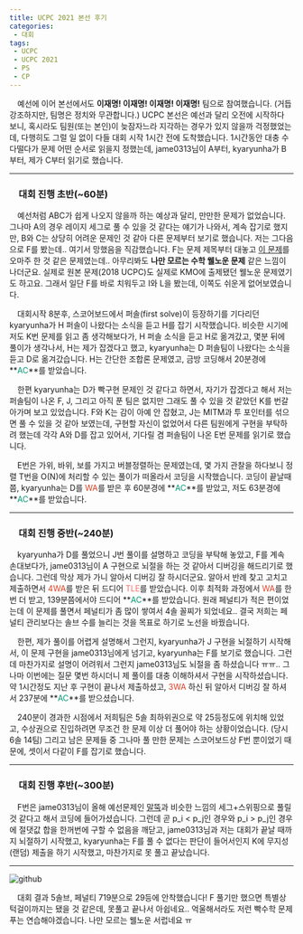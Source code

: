 ```yaml
---
title: UCPC 2021 본선 후기
categories:
 - 대회
tags:
 - UCPC
 - UCPC 2021
 - PS
 - CP
---
```


　예선에 이어 본선에서도 **이재명! 이재명! 이재명! 이재명!** 팀으로 참여했습니다. (거듭 강조하지만, 팀명은 정치와 무관합니다.) UCPC 본선은 예선과 달리 오전에 시작하다 보니, 혹시라도 팀원(또는 본인)이 늦잠자느라 지각하는 경우가 있지 않을까 걱정했었는데, 다행히도 그럴 일 없이 다들 대회 시작 1시간 전에 도착했습니다. 1시간동안 대충 수다떨다가 문제 어떤 순서로 읽을지 정했는데, jame0313님이 A부터, kyaryunha가 B부터, 제가 C부터 읽기로 했습니다.
<hr/>

### 　**대회 진행 초반(~60분)**

　예선처럼 ABC가 쉽게 나오지 않을까 하는 예상과 달리, 만만한 문제가 없었습니다. 그나마 A의 경우 레이지 세그로 풀 수 있을 것 같다는 얘기가 나와서, 계속 잡기로 했지만, B와 C는 상당히 어려운 문제인 것 같아 다른 문제부터 보기로 했습니다. 저는 그다음으로 F를 봤는데.. 여기서 망했음을 직감했습니다. F는 문제 제목부터 대놓고 [이 문제](https://www.acmicpc.net/problem/15948)를 오마주 한 것 같은 문제였는데.. 아무리봐도 **나만 모르는 수학 웰노운 문제** 같은 느낌이 나더군요. 실제로 원본 문제(2018 UCPC)도 실제로 KMO에 출제됐던 웰노운 문제였기도 하고요. 그래서 일단 F를 바로 치워두고 I와 L을 봤는데, 이쪽도 쉬운게 없어보였습니다.

　대회시작 8분후, 스코어보드에서 퍼솔(first solve)이 등장하기를 기다리던 kyaryunha가 H 퍼솔이 나왔다는 소식을 듣고 H를 잡기 시작했습니다. 비슷한 시기에 저도 K번 문제를 읽고 좀 생각해보다가, H 퍼솔 소식을 듣고 H로 옮겨갔고, 몇분 뒤에 풀이가 생각나서, H는 제가 잡겠다고 했고, kyaryunha는 D 퍼솔팀이 나왔다는 소식을 듣고 D로 옮겨갔습니다. H는 간단한 조합론 문제였고, 금방 코딩해서 20분경에 **<font color='#009874'>AC</font>**를 받았습니다.

　한편 kyaryunha는 D가 빡구현 문제인 것 같다고 하면서, 자기가 잡겠다고 해서 저는 퍼솔팀이 나온 F, J, 그리고 아직 푼 팀은 없지만 그래도 풀 수 있을 것 같았던 K를 번갈아가며 보고 있었습니다. F와 K는 감이 아예 안 잡혔고, J는 MITM과 투 포인터를 섞으면 풀 수 있을 것 같아 보였는데, 구현할 자신이 없었어서 다른 팀원에게 구현을 부탁하려 했는데 각각 A와 D를 잡고 있어서, 기다릴 겸 퍼솔팀이 나온 E번 문제를 읽기로 했습니다.

　E번은 가위, 바위, 보를 가지고 버블정렬하는 문제였는데, 몇 가지 관찰을 하다보니 정렬 T번을 O(N)에 처리할 수 있는 풀이가 떠올라서 코딩을 시작했습니다. 코딩이 끝날때쯤, kyaryunha는 D를 <font color='#dd4124'>WA</font>를 받은 후 60분경에  **<font color='#009874'>AC</font>**를 받았고, 저도 63분경에 **<font color='#009874'>AC</font>**를 받았습니다.
<hr/>

### 　**대회 진행 중반(~240분)**

　kyaryunha가 D를 풀었으니 J번 풀이를 설명하고 코딩을 부탁해 놓았고, F를 계속 손대보다가, jame0313님이 A 구현으로 뇌절을 하는 것 같아서 디버깅을 해드리기로 했습니다. 그런데 막상 제가 가니 알아서 디버깅 잘 하시더군요. 알아서 반례 찾고 고치고 제출하면서 <font color='#dd4124'>4WA</font>를 받은 뒤 드디어 <font color='fa7268'>TLE</font>를 받았습니다. 이후 최적화 과정에서 <font color='#dd4124'>WA</font>를 한번 더 받고, 139분쯤에서야 드디어 **<font color='#009874'>AC</font>**를 받았습니다. 원래 페널티가 적은 편이었는데 이 문제를 풀면서 페널티가 좀 많이 쌓여서 4솔 꼴찌가 되었네요.. 결국 저희는 페널티 관리보다는 솔브 수를 늘리는 것을 목표로 하기로 노선을 바꿨습니다.

　한편, 제가 풀이를 어렵게 설명해서 그런지, kyaryunha가 J 구현을 뇌절하기 시작해서, 이 문제 구현을 jame0313님에게 넘기고, kyaryunha는 F를 보기로 했습니다. 그런데 마찬가지로 설명이 어려워서 그런지 jame0313님도 뇌절을 좀 하셨습니다 ㅠㅠ.. 그나마 이번에는 질문 몇번 하시더니 제 풀이를 대충 이해하셔서 구현을 시작하셨습니다. 약 1시간정도 지난 후 구현이 끝나서 제출하셨고, <font color='#dd4124'>3WA</font> 하신 뒤 알아서 디버깅 잘 하셔서 237분에 **<font color='#009874'>AC</font>**를 받으셨습니다.

　240분이 경과한 시점에서 저희팀은 5솔 최하위권으로 약 25등정도에 위치해 있었고, 수상권으로 진입하려면 무조건 한 문제 이상 더 풀어야 하는 상황이었습니다. (당시 6솔 14팀) 그리고 남은 문제들 중 그나마 풀 만한 문제는 스코어보드상 F번 뿐이었기 때문에, 셋이서 다같이 F를 잡기로 했습니다.
<hr/>

### 　**대회 진행 후반(~300분)**

　F번은 jame0313님이 올해 예선문제인 [말뚝](https://www.acmicpc.net/problem/22355)과 비슷한 느낌의 세그+스위핑으로 풀릴 것 같다고 해서 코딩에 들어가셨습니다. 그런데 곧 p_i < p_j인 경우와 p_i > p_j인 경우에 절댓값 합을 한꺼번에 구할 수 없음을 깨닫고, jame0313님과 저는 대회가 끝날 때까지 뇌절하기 시작했고, kyaryunha는 F를 풀 수 없다는 판단이 들어서인지 K에 무지성 (랜덤) 제출을 하기 시작했고, 마찬가지로 못 풀고 끝났습니다.
<hr/>

![github](https://user-images.githubusercontent.com/51073213/129450685-6e4aa609-9635-4dac-83f1-b4048b89b376.png)

　대회 결과 5솔브, 페널티 719분으로 29등에 안착했습니다! F 풀기만 했으면 특별상 턱걸이까지는 됐을 것 같은데, 못풀고 끝나서 아쉽네요.. 억울해서라도 저런 빡수학 문제 푸는 연습해야겠습니다. 나만 모르는 웰노운 서럽네요 ㅠ
